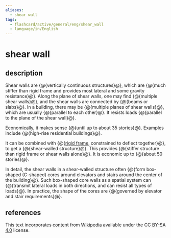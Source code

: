 ```yaml
---
aliases:
  - shear wall
tags:
  - flashcard/active/general/eng/shear_wall
  - language/in/English
---
```


# shear wall

## description

Shear walls are {@{vertically continuous structures}@}, which are {@{much stiffer than rigid frame and provides most lateral and some gravity resistance}@}. Along the plane of shear walls, one may find {@{multiple shear walls}@}, and the shear walls are connected by {@{beams or slabs}@}. In a building, there may be {@{multiple planes of shear walls}@}, which are usually {@{parallel to each other}@}. It resists loads {@{parallel to the plane of the shear wall}@}. <!--SR:!2028-11-24,1282,350!2027-08-26,900,330!2026-03-16,488,310!2027-04-27,820,330!2027-04-09,807,330!2027-06-30,816,330!2026-08-23,630,330-->

Economically, it makes sense {@{until up to about 35 stories}@}. Examples include {@{high-rise residential buildings}@}. <!--SR:!2026-11-26,704,330!2026-05-25,504,310-->

It can be combined with {@{[rigid frame](rigid%20frame.md), constrained to deflect together}@}, to get a {@{shear-walled structure}@}. This provides {@{stiffer structure than rigid frame or shear walls alone}@}. It is economic up to {@{about 50 stories}@}. <!--SR:!2027-05-26,828,330!2026-11-11,693,330!2027-04-23,784,310!2026-05-14,496,310-->

In detail, the shear walls in a shear-walled structure often {@{form box-shaped (C-shaped) cores around elevators and stairs around the center of the building}@}. Such box-shaped core walls as a spatial system can {@{transmit lateral loads in both directions, and can resist all types of loads}@}. In practice, the shape of the cores are {@{governed by elevator and stair requirements}@}. <!--SR:!2026-08-16,562,310!2028-02-25,1007,310!2028-10-12,1179,310-->

## references

This text incorporates [content](https://en.wikipedia.org/wiki/shear_wall) from [Wikipedia](Wikipedia.md) available under the [CC BY-SA 4.0](https://creativecommons.org/licenses/by-sa/4.0/) license.
